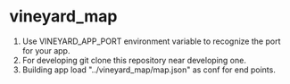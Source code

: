 # vineyard_map
1. Use VINEYARD_APP_PORT environment variable to recognize the port for your app.
2. For developing git clone this repository near developing one. 
3. Building app load "../vineyard_map/map.json" as conf for end points.